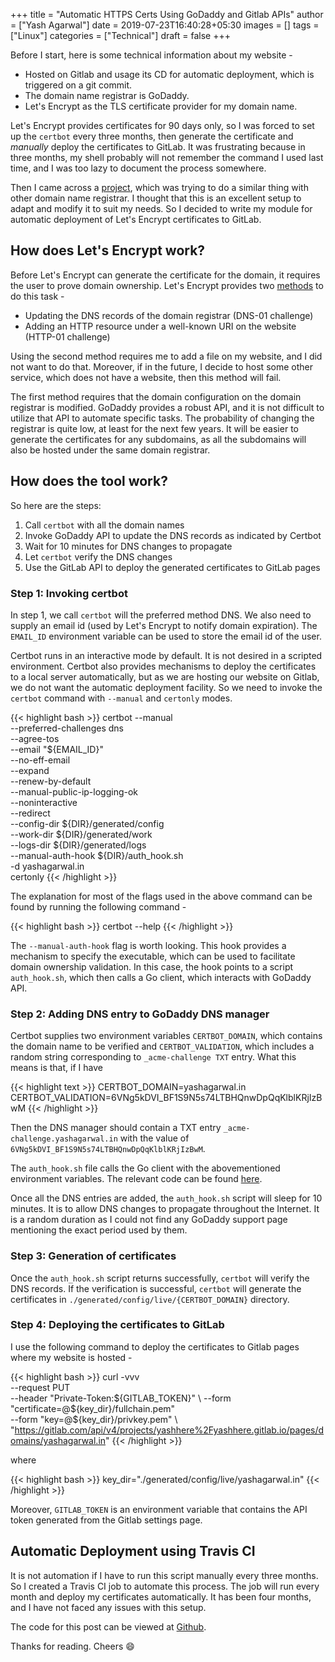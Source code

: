 +++
title = "Automatic HTTPS Certs Using GoDaddy and Gitlab APIs"
author = ["Yash Agarwal"]
date = 2019-07-23T16:40:28+05:30
images = []
tags = ["Linux"]
categories = ["Technical"]
draft = false
+++

Before I start, here is some technical information about my website -

- Hosted on Gitlab and usage its CD for automatic deployment, which is triggered on a git commit.
- The domain name registrar is GoDaddy.
- Let's Encrypt as the TLS certificate provider for my domain name.

Let's Encrypt provides certificates for 90 days only, so I was forced to set up the `certbot` every three months, then generate the certificate and *manually* deploy the certificates to GitLab. It was frustrating because in three months, my shell probably will not remember the command I used last time, and I was too lazy to document the process somewhere.

Then I came across a [project](https://github.com/pallavagarwal07/NamesiloCert), which was trying to do a similar thing with other domain name registrar. I thought that this is an excellent setup to adapt and modify it to suit my needs. So I decided to write my module for automatic deployment of Let's Encrypt certificates to GitLab.

## How does Let's Encrypt work?
Before Let's Encrypt can generate the certificate for the domain, it requires the user to prove domain ownership. Let's Encrypt provides two [methods](https://letsencrypt.org/docs/challenge-types/) to do this task -

- Updating the DNS records of the domain registrar (DNS-01 challenge)
- Adding an HTTP resource under a well-known URI on the website (HTTP-01 challenge)

Using the second method requires me to add a file on my website, and I did not want to do that. Moreover, if in the future, I decide to host some other service, which does not have a website, then this method will fail.

The first method requires that the domain configuration on the domain registrar is modified. GoDaddy provides a robust API, and it is not difficult to utilize that API to automate specific tasks. The probability of changing the registrar is quite low, at least for the next few years. It will be easier to generate the certificates for any subdomains, as all the subdomains will also be hosted under the same domain registrar.

## How does the tool work?
So here are the steps:

1. Call `certbot` with all the domain names
2. Invoke GoDaddy API to update the DNS records as indicated by Certbot
3. Wait for 10 minutes for DNS changes to propagate
4. Let `certbot` verify the DNS changes
5. Use the GitLab API to deploy the generated certificates to GitLab pages

### Step 1: Invoking certbot

In step 1, we call `certbot` will the preferred method DNS. We also need to supply an email id (used by Let's Encrypt to notify domain expiration). The `EMAIL_ID` environment variable can be used to store the email id of the user.

Certbot runs in an interactive mode by default. It is not desired in a scripted environment. Certbot also provides mechanisms to deploy the certificates to a local server automatically, but as we are hosting our website on Gitlab, we do not want the automatic deployment facility. So we need to invoke the `certbot` command with `--manual` and `certonly` modes.

{{< highlight bash >}}
certbot   --manual \
          --preferred-challenges dns \
          --agree-tos \
          --email "${EMAIL_ID}" \
          --no-eff-email \
          --expand \
          --renew-by-default \
          --manual-public-ip-logging-ok \
          --noninteractive \
          --redirect \
          --config-dir ${DIR}/generated/config \
          --work-dir ${DIR}/generated/work \
          --logs-dir ${DIR}/generated/logs \
          --manual-auth-hook ${DIR}/auth_hook.sh \
          -d yashagarwal.in \
          certonly
{{< /highlight >}}

The explanation for most of the flags used in the above command can be found by running the following command -

{{< highlight bash >}}
certbot --help
{{< /highlight >}}

The `--manual-auth-hook` flag is worth looking. This hook provides a mechanism to specify the executable, which can be used to facilitate domain ownership validation. In this case, the hook points to a script `auth_hook.sh`, which then calls a Go client, which interacts with GoDaddy API.


### Step 2: Adding DNS entry to GoDaddy DNS manager
Certbot supplies two environment variables `CERTBOT_DOMAIN`, which contains the domain name to be verified and `CERTBOT_VALIDATION`, which includes a random string corresponding to `_acme-challenge TXT` entry. What this means is that, if I have

{{< highlight text >}}
CERTBOT_DOMAIN=yashagarwal.in
CERTBOT_VALIDATION=6VNg5kDVI_BF1S9N5s74LTBHQnwDpQqKlblKRjIzBwM
{{< /highlight >}}

Then the DNS manager should contain a TXT entry `_acme-challenge.yashagarwal.in` with the value of `6VNg5kDVI_BF1S9N5s74LTBHQnwDpQqKlblKRjIzBwM`.

The `auth_hook.sh` file calls the Go client with the abovementioned environment variables. The relevant code can be found [here](https://github.com/yashhere/GoDaddy-GitLab-Certs/blob/master/auth_hook.sh).

Once all the DNS entries are added, the `auth_hook.sh` script will sleep for 10 minutes. It is to allow DNS changes to propagate throughout the Internet. It is a random duration as I could not find any GoDaddy support page mentioning the exact period used by them.

### Step 3: Generation of certificates
Once the `auth_hook.sh` script returns successfully, `certbot` will verify the DNS records. If the verification is successful, `certbot` will generate the certificates in `./generated/config/live/{CERTBOT_DOMAIN}` directory.

### Step 4: Deploying the certificates to GitLab
I use the following command to deploy the certificates to Gitlab pages where my website is hosted -

{{< highlight bash >}}
curl  -vvv \
      --request PUT \
      --header "Private-Token:${GITLAB_TOKEN}" \
      --form "certificate=@${key_dir}/fullchain.pem" \
      --form "key=@${key_dir}/privkey.pem" \ "https://gitlab.com/api/v4/projects/yashhere%2Fyashhere.gitlab.io/pages/domains/yashagarwal.in"
{{< /highlight >}}

where

{{< highlight bash >}}
key_dir="./generated/config/live/yashagarwal.in"
{{< /highlight >}}

Moreover, `GITLAB_TOKEN` is an environment variable that contains the API token generated from the Gitlab settings page.

## Automatic Deployment using Travis CI
It is not automation if I have to run this script manually every three months. So I created a Travis CI job to automate this process. The job will run every month and deploy my certificates automatically. It has been four months, and I have not faced any issues with this setup.

The code for this post can be viewed at [Github](https://github.com/yashhere/GoDaddy-GitLab-Certs).

Thanks for reading. Cheers :smile:
